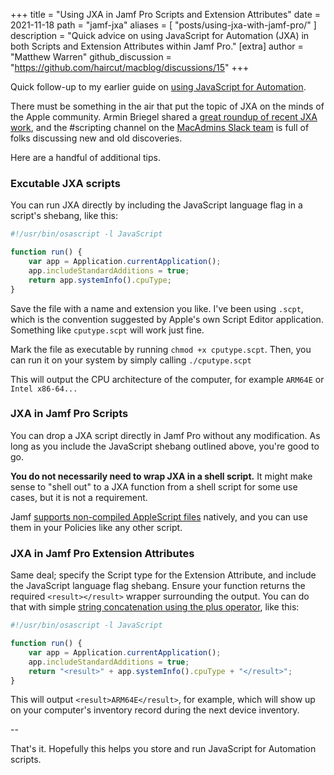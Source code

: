 +++
title = "Using JXA in Jamf Pro Scripts and Extension Attributes"
date = 2021-11-18
path = "jamf-jxa"
aliases = [
    "posts/using-jxa-with-jamf-pro/"
]
description = "Quick advice on using JavaScript for Automation (JXA) in both Scripts and Extension Attributes within Jamf Pro."
[extra]
author = "Matthew Warren"
github_discussion = "https://github.com/haircut/macblog/discussions/15"
+++

Quick follow-up to my earlier guide on [using JavaScript for Automation](@/posts/2021-11-14-how-to-parse-json-macos-command-line.md).

There must be something in the air that put the topic of JXA on the minds of
the Apple community. Armin Briegel shared a [great roundup of recent JXA
work][sosx], and the #scripting channel on the [MacAdmins Slack team][slack] is
full of folks discussing new and old discoveries.

Here are a handful of additional tips.

### Excutable JXA scripts

You can run JXA directly by including the JavaScript language flag in a script's
shebang, like this:

```javascript
#!/usr/bin/osascript -l JavaScript

function run() {
	var app = Application.currentApplication();
	app.includeStandardAdditions = true;
	return app.systemInfo().cpuType;
}
```

Save the file with a name and extension you like. I've been using `.scpt`, which
is the convention suggested by Apple's own Script Editor application. Something
like `cputype.scpt` will work just fine.

Mark the file as executable by running `chmod +x cputype.scpt`. Then, you can
run it on your system by simply calling `./cputype.scpt`

This will output the CPU architecture of the computer, for example `ARM64E` or
`Intel x86-64...`

### JXA in Jamf Pro Scripts

You can drop a JXA script directly in Jamf Pro without any modification. As
long as you include the JavaScript shebang outlined above, you're good to go.

**You do not necessarily need to wrap JXA in a shell script.** It might make
sense to "shell out" to a JXA function from a shell script for some use cases,
but it is not a requirement.

Jamf [supports non-compiled AppleScript files][jamfscripts] natively, and you
can use them in your Policies like any other script.

### JXA in Jamf Pro Extension Attributes

Same deal; specify the Script type for the Extension Attribute, and include the
JavaScript language flag shebang. Ensure your function returns the required
`<result></result>` wrapper surrounding the output. You can do that with simple
[string concatenation using the plus operator][stringconcat], like this:

```javascript
#!/usr/bin/osascript -l JavaScript

function run() {
	var app = Application.currentApplication();
	app.includeStandardAdditions = true;
	return "<result>" + app.systemInfo().cpuType + "</result>";
}
```

This will output `<result>ARM64E</result>`, for example, which will show up on
your computer's inventory record during the next device inventory.

--

That's it. Hopefully this helps you store and run JavaScript for Automation
scripts.

[sosx]: <https://scriptingosx.com/2021/11/the-unexpected-return-of-javascript-for-automation/>
[slack]: <https://www.macadmins.org>
[jamfscripts]: <https://docs.jamf.com/10.0.0/jamf-pro/administrator-guide/Managing_Scripts.html>
[stringconcat]: <https://developer.mozilla.org/en-US/docs/Web/JavaScript/Reference/Operators/Addition>
[codesign]: <https://developer.apple.com/library/archive/documentation/LanguagesUtilities/Conceptual/MacAutomationScriptingGuide/SaveaScript.html#//apple_ref/doc/uid/TP40016239-CH13-SW1>
